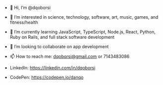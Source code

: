 - 👋 Hi, I’m @dqoborsi
- 👀 I’m interested in science, technology, software, art, music, games, and fitness/health
- 🌱 I’m currently learning JavaScript, TypeScript, Node.js, React, Python, Ruby on Rails, and full stack software development
- 💞️ I’m looking to collaborate on app development
- 📫 How to reach me: dqoborsi@gmail.com or 7143483086

- LinkedIn: https://linkedin.com/in/dqoborsi
- CodePen: https://codepen.io/danqo
<!---
dqoborsi/dqoborsi is a ✨ special ✨ repository because its `README.md` (this file) appears on your GitHub profile.
You can click the Preview link to take a look at your changes.
--->
